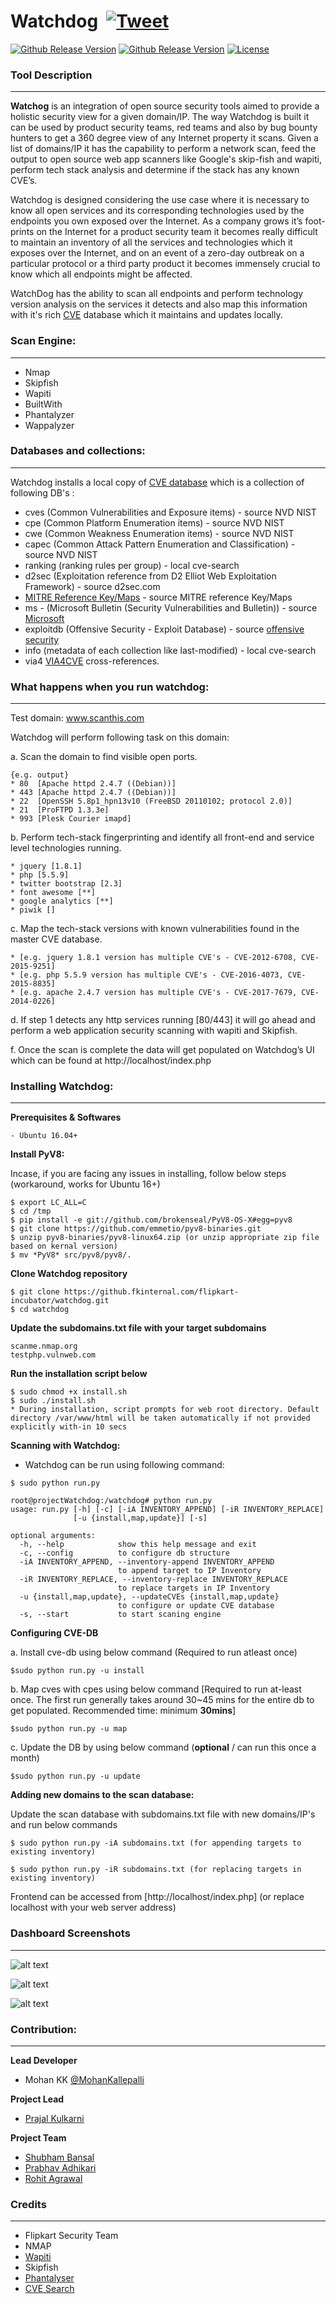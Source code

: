 # Watchdog &nbsp;[![Tweet](https://img.shields.io/twitter/url/http/shields.io.svg?style=social)](https://twitter.com/intent/tweet?text=WatchDog%20-%20An%20intelligent%20security%20scanner%20and%20a%20vulnerability%20Management%20Tool&url=https://github.com/flipkart-incubator/watchdog&via=prajalkulkarni&hashtags=security,infosec,productsecurity,bugbounty)

[![Github Release Version](https://img.shields.io/badge/release-V1.0-green.svg)](https://github.com/flipkart-incubator/watchdog)
[![Github Release Version](https://img.shields.io/badge/python-2.7-green.svg)](https://github.com/flipkart-incubator/watchdog)
[![License](https://img.shields.io/badge/License-Apache%202.0-green.svg)](https://github.com/flipkart-incubator/watchdog/blob/master/LICENSE)


### Tool Description
-------------------------

**Watchog** is an integration of open source security tools aimed to provide a holistic security view for a given domain/IP. The way Watchdog is built it can be used by product security teams, red teams and also by bug bounty hunters to get a 360 degree view of any Internet property it scans. 
Given a list of domains/IP it has the capability to perform a network scan, feed the output to open source web app scanners like Google's skip-fish and wapiti, perform tech stack analysis and determine if the stack has any known CVE’s.

Watchdog is designed considering the use case where it is necessary to know all open services and its corresponding technologies used by the endpoints you own exposed over the Internet. As a company grows it’s foot-prints on the Internet for a product security team it becomes really difficult to maintain an inventory of all the services and technologies which it exposes over the Internet, and on an event of a zero-day outbreak on a particular protocol or a third party product it becomes immensely crucial to know which all endpoints might be affected.

WatchDog has the ability to scan all endpoints and perform technology version analysis on the services it detects and also map this information with it's rich [CVE](https://github.com/cve-search/cve-search) database which it maintains and updates locally.

### Scan Engine:
-------------------------
* Nmap
* Skipfish
* Wapiti
* BuiltWith
* Phantalyzer
* Wappalyzer

### Databases and collections:
-------------------------
Watchdog installs a local copy of [CVE database](https://github.com/cve-search/cve-search) which is a collection of following DB's :

* cves (Common Vulnerabilities and Exposure items) - source NVD NIST
* cpe (Common Platform Enumeration items) - source NVD NIST
* cwe (Common Weakness Enumeration items) - source NVD NIST
* capec (Common Attack Pattern Enumeration and Classification) - source NVD NIST
* ranking (ranking rules per group) - local cve-search
* d2sec (Exploitation reference from D2 Elliot Web Exploitation Framework) - source d2sec.com
* [MITRE Reference Key/Maps](https://cve.mitre.org/data/refs/) - source MITRE reference Key/Maps
* ms - (Microsoft Bulletin (Security Vulnerabilities and Bulletin)) - source [Microsoft](http://www.microsoft.com/en-us/download/details.aspx?id=36982)
* exploitdb (Offensive Security - Exploit Database) - source [offensive security](https://github.com/offensive-security/exploit-database)
* info (metadata of each collection like last-modified) - local cve-search
* via4 [VIA4CVE](https://github.com/cve-search/VIA4CVE) cross-references.

### What happens when you run watchdog: 
-------------------------
Test domain: www.scanthis.com

Watchdog will perform following task on this domain:

a. Scan the domain to find visible open ports. 
```
{e.g. output}
* 80  [Apache httpd 2.4.7 ((Debian))]
* 443 [Apache httpd 2.4.7 ((Debian))]
* 22  [OpenSSH 5.8p1_hpn13v10 (FreeBSD 20110102; protocol 2.0)]
* 21  [ProFTPD 1.3.3e]
* 993 [Plesk Courier imapd]
```
b. Perform tech-stack fingerprinting and identify all front-end and service level technologies running.
```
* jquery [1.8.1]
* php [5.5.9]
* twitter bootstrap [2.3]
* font awesome [**]
* google analytics [**]
* piwik []
```
c. Map the tech-stack versions with known vulnerabilities found in the master CVE database.
```
* [e.g. jquery 1.8.1 version has multiple CVE's - CVE-2012-6708, CVE-2015-9251]
* [e.g. php 5.5.9 version has multiple CVE's - CVE-2016-4073, CVE-2015-8835]
* [e.g. apache 2.4.7 version has multiple CVE's - CVE-2017-7679, CVE-2014-0226]
```


d. If step 1 detects any http services running [80/443] it will go ahead and perform a web application security scanning with wapiti and Skipfish.

f. Once the scan is complete the data will get populated on Watchdog’s UI which can be found at http://localhost/index.php

### Installing Watchdog:
-------------------------

**Prerequisites & Softwares**
```
- Ubuntu 16.04+
```
**Install PyV8:**

Incase, if you are facing any issues in installing, follow below steps (workaround, works for Ubuntu 16+)
```
$ export LC_ALL=C
$ cd /tmp
$ pip install -e git://github.com/brokenseal/PyV8-OS-X#egg=pyv8
$ git clone https://github.com/emmetio/pyv8-binaries.git
$ unzip pyv8-binaries/pyv8-linux64.zip (or unzip appropriate zip file based on kernal version)
$ mv *PyV8* src/pyv8/pyv8/.
```
**Clone Watchdog repository**
```
$ git clone https://github.fkinternal.com/flipkart-incubator/watchdog.git
$ cd watchdog
```
**Update the subdomains.txt file with your target subdomains**
```e.g.:
scanme.nmap.org
testphp.vulnweb.com
  ```
**Run the installation script below**
```
$ sudo chmod +x install.sh
$ sudo ./install.sh
* During installation, script prompts for web root directory. Default directory /var/www/html will be taken automatically if not provided explicitly with-in 10 secs
```
**Scanning with Watchdog:**

- Watchdog can be run using following command:
```
$ sudo python run.py

root@projectWatchdog:/watchdog# python run.py
usage: run.py [-h] [-c] [-iA INVENTORY_APPEND] [-iR INVENTORY_REPLACE]
              [-u {install,map,update}] [-s]

optional arguments:
  -h, --help            show this help message and exit
  -c, --config          to configure db structure
  -iA INVENTORY_APPEND, --inventory-append INVENTORY_APPEND
                        to append target to IP Inventory
  -iR INVENTORY_REPLACE, --inventory-replace INVENTORY_REPLACE
                        to replace targets in IP Inventory
  -u {install,map,update}, --updateCVEs {install,map,update}
                        to configure or update CVE database
  -s, --start           to start scaning engine
```
**Configuring CVE-DB**

a. Install cve-db using below command (Required to run atleast once)
```
$sudo python run.py -u install
```

b. Map cves with cpes using below command [Required to run at-least once. The first run generally takes around 30~45 mins for the entire db to get populated. Recommended time: minimum **30mins**]

```
$sudo python run.py -u map
```

c. Update the DB by using below command (**optional** / can run this once a month)

```
$sudo python run.py -u update
```

**Adding new domains to the scan database:**

Update the scan database with subdomains.txt file with new domains/IP's and run below commands 

```
$ sudo python run.py -iA subdomains.txt (for appending targets to existing inventory)

$ sudo python run.py -iR subdomains.txt (for replacing targets in existing inventory)
```
Frontend can be accessed from [http://localhost/index.php] (or replace localhost with your web server address)

### Dashboard Screenshots
-------------------------
![alt text](https://raw.githubusercontent.com/flipkart-incubator/watchdog/master/Frontend/static/images/watchdog-dashboard.png)

![alt text](https://raw.githubusercontent.com/flipkart-incubator/watchdog/master/Frontend/static/images/external-assets.png)

![alt text](https://raw.githubusercontent.com/flipkart-incubator/watchdog/master/Frontend/static/images/ip-details.png)

### Contribution:
-------------------------
**Lead Developer**

- Mohan KK [@MohanKallepalli](https://twitter.com/MohanKallepalli)

**Project Lead**

- [Prajal Kulkarni](https://twitter.com/prajalkulkarni)

**Project Team**

- [Shubham Bansal](https://github.com/shubham643)
- [Prabhav Adhikari](https://github.com/prabhavad)
- [Rohit Agrawal](https://github.com/iirohit)

### Credits
-------------------------
- Flipkart Security Team
- NMAP
- [Wapiti](http://wapiti.sourceforge.net/)
- Skipfish
- [Phantalyser](https://github.com/mlconnor/phantalyzer)
- [CVE Search](https://github.com/cve-search/cve-search)

